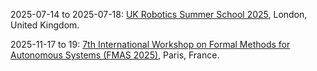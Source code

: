 2025-07-14 to 2025-07-18: [UK Robotics Summer School 2025](https://uk-robotics.github.io/UKRSS2025/ "The summer school trains students in robotics, with physics applications. Topics include control theory, sensor fusion, and machine learning. Lectures cover applications in quantum sensing and astrophysical navigation, emphasizing robotic technologies."), London, United Kingdom.

2025-11-17 to 19: [7th International Workshop on Formal Methods for Autonomous Systems (FMAS 2025)](https://fmasworkshop.github.io/FMAS2025/ "Focuses on formal methods for autonomous systems. Topics include verification, synthesis, and applications in robotics, autonomous vehicles, and AI-driven systems."), Paris, France.

